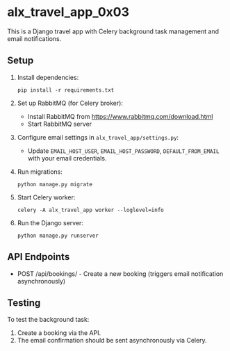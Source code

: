 # alx_travel_app_0x03

This is a Django travel app with Celery background task management and email notifications.

## Setup

1. Install dependencies:
   ```
   pip install -r requirements.txt
   ```

2. Set up RabbitMQ (for Celery broker):
   - Install RabbitMQ from https://www.rabbitmq.com/download.html
   - Start RabbitMQ server

3. Configure email settings in `alx_travel_app/settings.py`:
   - Update `EMAIL_HOST_USER`, `EMAIL_HOST_PASSWORD`, `DEFAULT_FROM_EMAIL` with your email credentials.

4. Run migrations:
   ```
   python manage.py migrate
   ```

5. Start Celery worker:
   ```
   celery -A alx_travel_app worker --loglevel=info
   ```

6. Run the Django server:
   ```
   python manage.py runserver
   ```

## API Endpoints

- POST /api/bookings/ - Create a new booking (triggers email notification asynchronously)

## Testing

To test the background task:
1. Create a booking via the API.
2. The email confirmation should be sent asynchronously via Celery.

